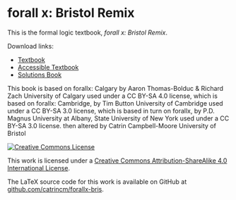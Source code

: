 # forall x: Bristol Remix

This is the formal logic textbook, _forall x: Bristol Remix_. 

Download links:

- [Textbook](https://catrincm.github.io/forallx-bris/forallxbris.pdf)
- [Accessible Textbook](https://catrincm.github.io/forallx-bris/forallxbris-accessible.pdf)
- [Solutions Book](https://catrincm.github.io/forallx-bris/forallxsol.pdf)


This book is based on forallx: Calgary by
Aaron Thomas-Bolduc & Richard Zach
University of Calgary
used under a CC BY-SA 4.0 license, which is based on forallx: Cambridge, by
Tim Button
University of Cambridge
used under a CC BY-SA 3.0 license, which is based in turn on forallx, by
P.D. Magnus
University at Albany, State University of New York
used under a CC BY-SA 3.0 license.
then altered by
Catrin Campbell-Moore
University of Bristol


[![Creative Commons License](https://i.creativecommons.org/l/by-sa/4.0/88x31.png)](http://creativecommons.org/licenses/by-sa/4.0/)

This work is licensed under a [Creative Commons Attribution-ShareAlike 4.0 International License](http://creativecommons.org/licenses/by-sa/4.0/).

The LaTeX source code for this work is available on GitHub at [github.com/catrincm/forallx-bris](https://github.com/catrincm/forallx-bris).

